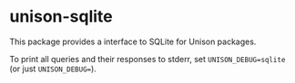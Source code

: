 # unison-sqlite

This package provides a interface to SQLite for Unison packages.

To print all queries and their responses to stderr, set `UNISON_DEBUG=sqlite` (or just `UNISON_DEBUG=`).
